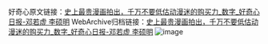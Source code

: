 好奇心原文链接：[史上最贵漫画拍出，千万不要低估动漫迷的购买力_数字_好奇心日报-邓若虚 李硕明](https://www.qdaily.com/articles/2055.html)
WebArchive归档链接：[史上最贵漫画拍出，千万不要低估动漫迷的购买力_数字_好奇心日报-邓若虚 李硕明](http://web.archive.org/web/20190623150803/https://www.qdaily.com/articles/2055.html)
![image](http://ww3.sinaimg.cn/large/007d5XDpgy1g3vbtn7ordj30u02h47uf)